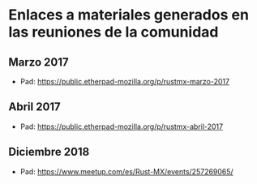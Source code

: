 # Enlaces a materiales generados en las reuniones de la comunidad

## Marzo 2017
* Pad: https://public.etherpad-mozilla.org/p/rustmx-marzo-2017

## Abril 2017
* Pad: https://public.etherpad-mozilla.org/p/rustmx-abril-2017

## Diciembre 2018
* Pad: https://www.meetup.com/es/Rust-MX/events/257269065/
